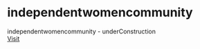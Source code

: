 # independentwomencommunity
independentwomencommunity - underConstruction
<br />
<a href="https://independentwomencommunity.netlify.app/">Visit</a>
